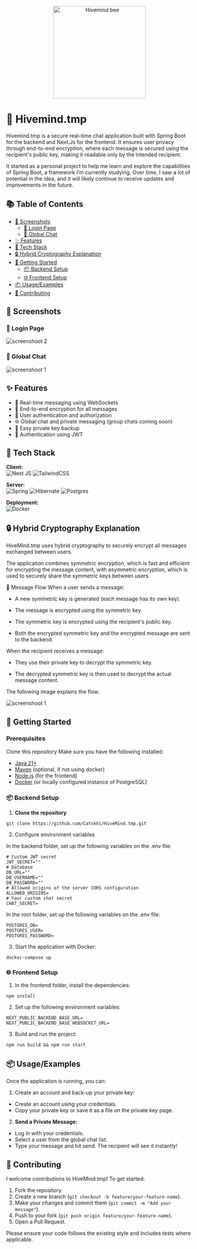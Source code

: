 <p align="center">
  <img src="https://raw.githubusercontent.com/Catskhi/HiveMind.tmp/main/frontend/public/images/bee_pixel-export.svg" alt="Hivemind bee" width="250">
</p>

# 🐝 Hivemind.tmp

Hivemind.tmp is a secure real-time chat application built with Spring Boot for the backend and Next.Js for the frontend. It ensures user privacy through end-to-end encryption, where each message is secured using the recipient's public key, making it readable only by the intended recipient.

It started as a personal project to help me learn and explore the capabilities of Spring Boot, a framework I’m currently studying. Over time, I saw a lot of potential in the idea, and it will likely continue to receive updates and improvements in the future.

## 📚 Table of Contents

- [📸 Screenshots](#-screenshots)
  - [🔐 Login Page](#-login-page)
  - [💬 Global Chat](#-global-chat)
- [✨ Features](#-features)
- [🧰 Tech Stack](#-tech-stack)
- [🔒 Hybrid Cryptography Explanation](#-hybrid-cryptography-explanation)
- [🚀 Getting Started](#-getting-started)
  - [📦 Backend Setup](#-backend-setup)
  - [🌐 Frontend Setup](#-frontend-setup)
- [📦 Usage/Examples](#-usageexamples)
- [🤝 Contributing](#-contributing)

## 📸 Screenshots

### 🔐 Login Page
![screenshoot 2](https://github.com/Catskhi/HiveMind.tmp/blob/main/assets/screenshoot2.png)

### 💬 Global Chat
![screenshoot 1](https://github.com/Catskhi/HiveMind.tmp/blob/main/assets/screenshoot1.png)


## ✨ Features

- 🧠 Real-time messaging using WebSockets  
- 🔐 End-to-end encryption for all messages  
- 👤 User authentication and authorization  
- 🌐 Global chat and private messaging (group chats coming soon)  
- 🔑 Easy private key backup  
- 🪪 Authentication using JWT  


## 🧰 Tech Stack

**Client:**<br>
![Next JS](https://img.shields.io/badge/Next-black?style=for-the-badge&logo=next.js&logoColor=white)
![TailwindCSS](https://img.shields.io/badge/tailwindcss-%2338B2AC.svg?style=for-the-badge&logo=tailwind-css&logoColor=white)


**Server:**<br>
![Spring](https://img.shields.io/badge/spring-%236DB33F.svg?style=for-the-badge&logo=spring&logoColor=white)
![Hibernate](https://img.shields.io/badge/Hibernate-59666C?style=for-the-badge&logo=Hibernate&logoColor=white)
![Postgres](https://img.shields.io/badge/postgres-%23316192.svg?style=for-the-badge&logo=postgresql&logoColor=white)


**Deployment:**<br>
![Docker](https://img.shields.io/badge/docker-%230db7ed.svg?style=for-the-badge&logo=docker&logoColor=white)
## 🔒 Hybrid Cryptography Explanation

HiveMind.tmp uses hybrid cryptography to securely encrypt all messages exchanged between users.

The application combines symmetric encryption, which is fast and efficient for encrypting the message content, with asymmetric encryption, which is used to securely share the symmetric keys between users.

🔄 Message Flow
When a user sends a message:

- A new symmetric key is generated (each message has its own key).

- The message is encrypted using the symmetric key.

- The symmetric key is encrypted using the recipient's public key.

- Both the encrypted symmetric key and the encrypted message are sent to the backend.

When the recipient receives a message:

- They use their private key to decrypt the symmetric key.

- The decrypted symmetric key is then used to decrypt the actual message content.

The following image explains the flow:

![screenshoot 1](https://github.com/Catskhi/HiveMind.tmp/blob/main/assets/img/Black%20board.png)


## 🚀 Getting Started

### Prerequisites

Clone this repository
Make sure you have the following installed:

- [Java 21+](https://adoptopenjdk.net/)
- [Maven](https://maven.apache.org/)  (optional, if not using docker)
- [Node.js](https://nodejs.org/) (for the frontend)
- [Docker](https://www.docker.com/) (or locally configured instance of PostgreSQL)

### 📦 Backend Setup

1. **Clone the repository**
```
git clone https://github.com/Catskhi/HiveMind.tmp.git
```

2. Configure environment variables

In the backend folder, set up the following variables on the .env file:
```env
# Custom JWT secret
JWT_SECRET=""
# Database 
DB_URL=""
DB_USERNAME=""
DB_PASSWORD=""
# Allowed origins of the server CORS configuration
ALLOWED_ORIGINS=
# Your custom chat secret
CHAT_SECRET=
```

In the root folder, set up the following variables on the .env file:
```env
POSTGRES_DB=
POSTGRES_USER=
POSTGRES_PASSWORD=
```

3. Start the application with Docker:
 ```
 docker-compose up
 ```

### 🌐 Frontend Setup

1. In the frontend folder, install the dependencies:
```
npm install
```

2. Set up the following environment variables:
```env
NEXT_PUBLIC_BACKEND_BASE_URL=
NEXT_PUBLIC_BACKEND_BASE_WEBSOCKET_URL=
```

3. Build and run the project:
```
npm run build && npm run start
```
## 📦 Usage/Examples

Once the application is running, you can:

1. Create an account and back-up your private key:
  - Create an account using your credentials.
  - Copy your private key or save it as a file on the private key page.
2. **Send a Private Message:**
  - Log in with your credentials.
  - Select a user from the global chat list.
  - Type your message and hit send. The recipient will see it instantly!

## 🤝 Contributing

I welcome contributions to HiveMind.tmp! To get started:

1. Fork the repository.
2. Create a new branch (`git checkout -b feature/your-feature-name`).
3. Make your changes and commit them (`git commit -m "Add your message"`).
4. Push to your fork (`git push origin feature/your-feature-name`).
5. Open a Pull Request.

Please ensure your code follows the existing style and includes tests where applicable.
